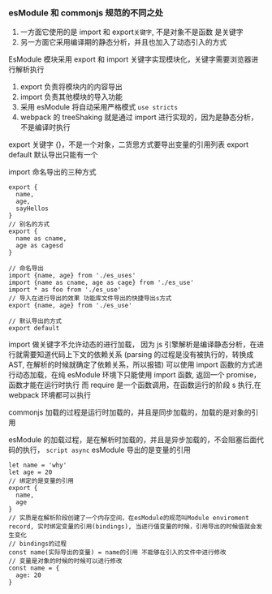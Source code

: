 ### esModule 和 commonjs 规范的不同之处

1. 一方面它使用的是 import 和 export`关键字`, 不是对象不是函数 是关键字
2. 另一方面它采用编译期的静态分析，并且也加入了动态引入的方式

EsModule 模块采用 export 和 import 关键字实现模块化，关键字需要浏览器进行解析执行

1.  export 负责将模块内的内容导出
2.  import 负责其他模块的导入功能
3.  采用 esModule 将自动采用严格模式 `use stricts`
4.  webpack 的 treeShaking 就是通过 import 进行实现的，因为是静态分析，不是编译时执行

export 关键字 {}，不是一个对象，二货思方式要导出变量的引用列表
export default 默认导出只能有一个

import 命名导出的三种方式

```JS
export {
  name,
  age,
  sayHellos
}
// 别名的方式
export {
  name as cname,
  age as cagesd
}

// 命名导出
import {name, age} from './es_uses'
import {name as cname, age as cage} from './es_use'
import * as foo from './es_use'
// 导入在进行导出的效果 功能库文件导出的快捷导出s方式
export {name, age} from './es_use'

// 默认导出的方式
export default
```

import 做关键字不允许动态的进行加载， 因为 js 引擎解析是编译静态分析，在进行就需要知道代码上下文的依赖关系
(parsing 的过程是没有被执行的，转换成 AST, 在解析的时候就确定了依赖关系，所以报错)
可以使用 import 函数的方式进行动态加载，在纯 esModule 环境下只能使用 import 函数, 返回一个 promise，函数才能在运行时执行
而 require 是一个函数调用，在函数运行的阶段 s 执行,在 webpack 环境都可以执行

commonjs 加载的过程是运行时加载的，并且是同步加载的，加载的是对象的引用

esModule 的加载过程，是在解析时加载的，并且是异步加载的，不会阻塞后面代码的执行， `script async`
esModule 导出的是变量的引用

```JS
let name = 'why'
let age = 20
// 绑定的是变量的引用
export {
  name,
  age
}
// 实质是在解析阶段创建了一个内存空间，在esModule的规范叫Module enviroment record, 实时绑定变量的引用(bindings), 当进行值变量的时候，引用导出的时候值就会发生变化
// bindings的过程
const name(实际导出的变量) = name的引用 不能够在引入的文件中进行修改
// 变量是对象的时候的时候可以进行修改
const name = {
  age: 20
}
```
